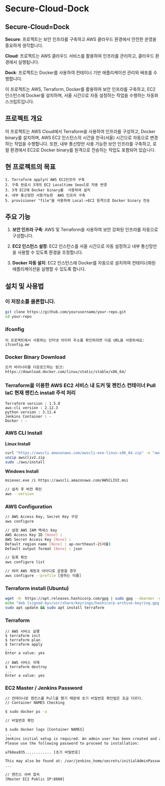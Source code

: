 # Secure-Cloud-Dock

## Secure-Cloud=Dock

**Secure**: 프로젝트는 보안 인프라를 구축하고 AWS 클라우드 환경에서 안전한 운영을 중요하게 생각합니다.

**Cloud**: 프로젝트는 AWS 클라우드 서비스를 활용하여 인프라를 관리하고, 클라우드 환경에서 실행됩니다.

**Dock**: 프로젝트는 Docker를 사용하여 컨테이너 기반 애플리케이션 관리와 배포를 수행합니다.

이 프로젝트는 AWS, Terraform, Docker를 활용하여 보안 인프라를 구축하고, EC2 인스턴스에 Docker를 설치하며, 서울 시간으로 자동 설정하는 작업을 수행하는 자동화 스크립트입니다.

## 프로젝트 개요

이 프로젝트는 AWS Cloud에서 Terraform을 사용하여 인프라를 구성하고, Docker binary를 설치하며, AWS EC2 인스턴스의 시간을 한국(서울) 시간으로 자동으로 변경하는 작업을 수행합니다. 
또한, 내부 통신망만 사용 가능한 보안 인프라를 구축하고, 로컬 환경에서 EC2로 Docker binary를 원격으로 전송하는 작업도 포함되어 있습니다.

## 현 프로젝트의  목표
```
1. Terraform apply시 AWS EC2인프라 구축
2. 구축 완료시 3개의 EC2 Localtime Seoul로 자동 변경
3. 3개 EC2에 Docker binary를  사용하여 설치
4. 내부 통신망만 사용가능한  AWS 인프라 구축
5. provisioner "file"을 사용하여 Local->EC2 원격으로 Docker binary 전송
```

## 주요 기능

1. **보안 인프라 구축**: AWS 및 Terraform을 사용하여 보안 강화된 인프라를 자동으로 구성합니다.

2. **EC2 인스턴스 설정**: EC2 인스턴스를 서울 시간으로 자동 설정하고 내부 통신망만을 사용할 수 있도록 환경을 조정합니다.

3. **Docker 자동 설치**: EC2 인스턴스에 Docker를 자동으로 설치하여 컨테이너화된 애플리케이션을 실행할 수 있도록 합니다.


## 설치 및 사용법

### 이 저장소를 클론합니다.
   ```bash
   git clone https://github.com/yourusername/your-repo.git
   cd your-repo
   ```

### ifconfig
```
이 프로젝트에서 사용하는 인터넷 아이피 주소를 확인하려면 다음 URL을 사용하세요:
ifconfig.me
``` 

### Docker Binary Download
``` html
도커 바이너리를 다운로드하는 링크:
https://download.docker.com/linux/static/stable/x86_64/
```

### Terraform을 이용한 AWS EC2 서비스 내 도커 및 젠킨스 컨테이너 Pull IaC 현재 젠킨스 install 주석 처리
```
Terraform version : 1.5.0
aws-cli version : 2.12.3
python version : 3.11.4
Jenkins Container : -
Docker : -
```

### AWS CLI Install

**Linux Install**
``` bash
curl "https://awscli.amazonaws.com/awscli-exe-linux-x86_64.zip" -o "awscliv2.zip"
unzip awscliv2.zip
sudo ./aws/install
```
**Windows Install**
``` bash
msiexec.exe /i https://awscli.amazonaws.com/AWSCLIV2.msi

// 설치 후 버전 확인
aws --version
```

### AWS Configuration
``` bash
// AWS Access Key, Secret Key 구성
aws configure

// 설정 AWS IAM 액세스 key
AWS Access Key ID [None] :
AWS Secret Access Key [None] :
Default region name [None] : ap-northeast-2(서울)
Default output format [None] : json

// 등록 확인
aws configure list

// 여러 AWS 계정과 아이디로 운용할 경우
aws configure --profile [원하는 이름]
```

### Terraform install (Ubuntu)
``` bash
wget -O- https://apt.releases.hashicorp.com/gpg | sudo gpg --dearmor -o /usr/share/keyrings/hashicorp-archive-keyring.gpg
echo "deb [signed-by=/usr/share/keyrings/hashicorp-archive-keyring.gpg] https://apt.releases.hashicorp.com $(lsb_release -cs) main" | sudo tee /etc/apt/sources.list.d/hashicorp.list
sudo apt update && sudo apt install terraform
```

### Terraform
``` Hcl
// AWS 서비스 실행
$ terraform init
$ terraform plan
$ terraform apply
...
Enter a value: yes

// AWS 서비스 삭제
$ terraform destroy
...
Enter a value: yes
```

### EC2 Master / Jenkins Password
``` bash
// 컨테이너로 젠킨스를 Pull을 했기 때문에 초기 비밀번호 확인법은 조금 다르다.
// Container NAMES Checking

$ sudo docker ps -a

// 비밀번호 확인

$ sudo docker logs [Container NAMES]
...
Jenkins initial setup is required. An admin user has been created and a password generated.
Please use the following password to proceed to installation:

a768ea935............ [초기 비밀번호]

This may also be found at: /var/jenkins_home/secrets/initialAdminPassword
...

// 젠킨스 서버 접속
[Master EC2 Public IP:8080]
```
